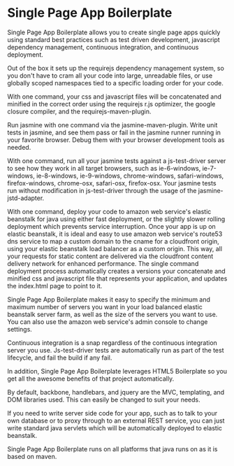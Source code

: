 Single Page App Boilerplate
===========================

Single Page App Boilerplate allows you to create single page apps quickly using standard best practices such as 
test driven development, javascript dependency management, continuous integration, and continuous deployment.

Out of the box it sets up the requirejs dependency management system, so you don't have to cram all your code into large, unreadable files, or use globally scoped namespaces tied to a specific loading order for your code.

With one command, your css and javascript files will be concatenated and minified in the correct order using the requirejs r.js optimizer, the google closure compiler, and the requirejs-maven-plugin.

Run jasmine with one command via the jasmine-maven-plugin.  Write unit tests in jasmine, and see them pass or fail in the jasmine runner running in your favorite browser.  Debug them with your browser development tools as needed.

With one command, run all your jasmine tests against a js-test-driver server to see how they work in all target browsers, such as ie-6-windows, ie-7-windows, ie-8-windows, ie-9-windows, chrome-windows, safari-windows, firefox-windows, chrome-osx, safari-osx, firefox-osx.  Your jasmine tests run without modification in js-test-driver through the usage of the jasmine-jstd-adapter.

With one command, deploy your code to amazon web service's elastic beanstalk for java using either fast deployment, or the slightly slower rolling deployment which prevents service interruption.  Once your app is up on elastic beanstalk, it is ideal and easy to use amazon web service's route53 dns service to map a custom domain to the cname for a cloudfront origin, using your elastic beanstalk load balancer as a custom origin.  This way, all your requests for static content are delivered via the cloudfront content delivery network for enhanced performance.  The single command deployment process automatically creates a versions your concatenate and minified css and javascript file that represents your application, and updates the index.html page to point to it.

Single Page App Boilerplate makes it easy to specify the minimum and maximum number of servers you want in your load balanced elastic beanstalk server farm, as well as the size of the servers you want to use.  You can also use the amazon web service's admin console to change settings.

Continuous integration is a snap regardless of the continuous integration server you use.  Js-test-driver tests are automatically run as part of the test lifecycle, and fail the build if any fail.

In addition, Single Page App Boilerplate leverages HTML5 Boilerplate so you get all the awesome benefits of that project automatically.

By default, backbone, handlebars, and jquery are the MVC, templating, and DOM libraries used.  This can easily be changed to suit your needs.

If you need to write server side code for your app, such as to talk to your own database or to proxy through to an external REST service, you can just write standard java servlets which will be automatically deployed to elastic beanstalk.

Single Page App Boilerplate runs on all platforms that java runs on as it is based on maven.